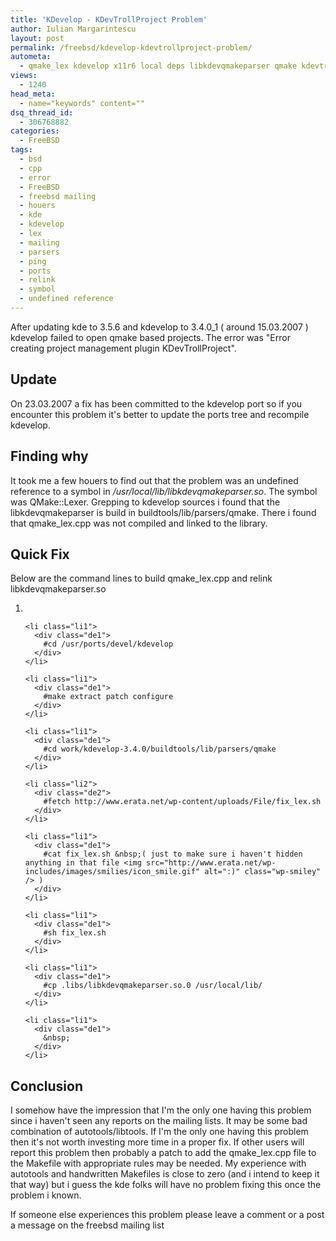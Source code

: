 ```yaml
---
title: 'KDevelop - KDevTrollProject Problem'
author: Iulian Margarintescu
layout: post
permalink: /freebsd/kdevelop-kdevtrollproject-problem/
autometa:
  - qmake_lex kdevelop x11r6 local deps libkdevqmakeparser qmake kdevtrollproject
views:
  - 1240
head_meta:
  - name="keywords" content=""
dsq_thread_id:
  - 306768882
categories:
  - FreeBSD
tags:
  - bsd
  - cpp
  - error
  - FreeBSD
  - freebsd mailing
  - houers
  - kde
  - kdevelop
  - lex
  - mailing
  - parsers
  - ping
  - ports
  - relink
  - symbol
  - undefined reference
---
```

After updating kde to 3.5.6 and kdevelop to 3.4.0_1 ( around 15.03.2007 ) kdevelop failed to open qmake based projects. The error was "Error creating project management plugin KDevTrollProject".<!--more-->

## Update

On 23.03.2007 a fix has been committed to the kdevelop port so if you encounter this problem it's better to update the ports tree and recompile kdevelop.

## Finding why

It took me a few houers to find out that the problem was an undefined reference to a symbol in */usr/local/lib/libkdevqmakeparser.so*. The symbol was QMake::Lexer. Grepping to kdevelop sources i found that the libkdevqmakeparser is build in buildtools/lib/parsers/qmake. There i found that qmake_lex.cpp was not compiled and linked to the library.

## Quick Fix

Below are the command lines to build qmake_lex.cpp and relink libkdevqmakeparser.so

<div class="dean_ch" style="white-space: wrap;">
  <ol>
    <li class="li1">
      <div class="de1">
        &nbsp;
      </div>
    </li>
    
    <li class="li1">
      <div class="de1">
        #cd /usr/ports/devel/kdevelop
      </div>
    </li>
    
    <li class="li1">
      <div class="de1">
        #make extract patch configure
      </div>
    </li>
    
    <li class="li1">
      <div class="de1">
        #cd work/kdevelop-3.4.0/buildtools/lib/parsers/qmake
      </div>
    </li>
    
    <li class="li2">
      <div class="de2">
        #fetch http://www.erata.net/wp-content/uploads/File/fix_lex.sh
      </div>
    </li>
    
    <li class="li1">
      <div class="de1">
        #cat fix_lex.sh &nbsp;( just to make sure i haven't hidden anything in that file <img src="http://www.erata.net/wp-includes/images/smilies/icon_smile.gif" alt=":)" class="wp-smiley" /> )
      </div>
    </li>
    
    <li class="li1">
      <div class="de1">
        #sh fix_lex.sh
      </div>
    </li>
    
    <li class="li1">
      <div class="de1">
        #cp .libs/libkdevqmakeparser.so.0 /usr/local/lib/
      </div>
    </li>
    
    <li class="li1">
      <div class="de1">
        &nbsp;
      </div>
    </li>
  </ol>
</div>

## Conclusion

I somehow have the impression that I'm the only one having this problem since i haven't seen any reports on the mailing lists. It may be some bad combination of autotools/libtools. If I'm the only one having this problem then it's not worth investing more time in a proper fix. If other users will report this problem then probably a patch to add the qmake_lex.cpp file to the Makefile with appropriate rules may be needed. My experience with autotools and handwritten Makefiles is close to zero (and i intend to keep it that way) but i guess the kde folks will have no problem fixing this once the problem i known.

If someone else experiences this problem please leave a comment or a post a message on the freebsd mailing list